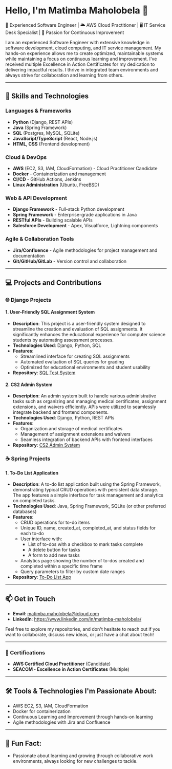 # Hello, I'm Matimba Maholobela 👋

🔧 Experienced Software Engineer | 🌥️ AWS Cloud Practitioner | 🖥️ IT Service Desk Specialist | 🚀 Passion for Continuous Improvement

I am an experienced Software Engineer with extensive knowledge in software development, cloud computing, and IT service management. My hands-on experience allows me to create optimized, maintainable systems while maintaining a focus on continuous learning and improvement. I've received multiple Excellence in Action Certificates for my dedication to delivering impactful results. I thrive in integrated team environments and always strive for collaboration and learning from others.

---

## 🌟 Skills and Technologies

### Languages & Frameworks
- **Python** (Django, REST APIs)
- **Java** (Spring Framework)
- **SQL** (Postgres, MySQL, SQLite)
- **JavaScript/TypeScript** (React, Node.js)
- **HTML, CSS** (Frontend development)

### Cloud & DevOps
- **AWS** (EC2, S3, IAM, CloudFormation) - Cloud Practitioner Candidate
- **Docker** - Containerization and management
- **CI/CD** - GitHub Actions, Jenkins
- **Linux Administration** (Ubuntu, FreeBSD)

### Web & API Development
- **Django Framework** - Full-stack Python development
- **Spring Framework** - Enterprise-grade applications in Java
- **RESTful APIs** - Building scalable APIs
- **Salesforce Development** - Apex, Visualforce, Lightning components

### Agile & Collaboration Tools
- **Jira/Confluence** - Agile methodologies for project management and documentation
- **Git/GitHub/GitLab** - Version control and collaboration

---

## 💻 Projects and Contributions

### 🌐 Django Projects

#### 1. User-Friendly SQL Assignment System
- **Description**: This project is a user-friendly system designed to streamline the creation and evaluation of SQL assignments. It significantly enhances the educational experience for computer science students by automating assessment processes.
- **Technologies Used**: Django, Python, SQL
- **Features**:
  - Streamlined interface for creating SQL assignments
  - Automated evaluation of SQL queries for grading
  - Optimized for educational environments and student usability
- **Repository**: [SQL Test System](https://github.com/MatimbaMaholobela/sqltest-system)

#### 2. CS2 Admin System
- **Description**: An admin system built to handle various administrative tasks such as organizing and managing medical certificates, assignment extensions, and waivers efficiently. APIs were utilized to seamlessly integrate backend and frontend components.
- **Technologies Used**: Django, Python, REST APIs
- **Features**:
  - Organization and storage of medical certificates
  - Management of assignment extensions and waivers
  - Seamless integration of backend APIs with frontend interfaces
- **Repository**: [CS2 Admin System](https://github.com/MatimbaMaholobela/cs2-admin-system)

### ☕️ Spring Projects

#### 1. To-Do List Application
- **Description**: A to-do list application built using the Spring Framework, demonstrating typical CRUD operations with persistent data storage. The app features a simple interface for task management and analytics on completed tasks.
- **Technologies Used**: Java, Spring Framework, SQLite (or other preferred databases)
- **Features**:
  - CRUD operations for to-do items
  - Unique ID, name, created_at, completed_at, and status fields for each to-do
  - User interface with:
    - List of to-dos with a checkbox to mark tasks complete
    - A delete button for tasks
    - A form to add new tasks
  - Analytics page showing the number of to-dos created and completed within a specific time frame
  - Query parameters to filter by custom date ranges
- **Repository**: [To-Do List App](https://github.com/MatimbaMaholobela/to-do-list-app/tree/main)

---

## 📫 Get in Touch

- **Email**: matimba.maholobela@icloud.com
- **LinkedIn**: https://www.linkedin.com/in/matimba-maholobela/

Feel free to explore my repositories, and don't hesitate to reach out if you want to collaborate, discuss new ideas, or just have a chat about tech!

---

### 🔖 Certifications
- **AWS Certified Cloud Practitioner** (Candidate)  
- **SEACOM - Excellence in Action Certificates** (Multiple)

---

## 🛠️ Tools & Technologies I'm Passionate About:
- AWS EC2, S3, IAM, CloudFormation
- Docker for containerization
- Continuous Learning and Improvement through hands-on learning
- Agile methodologies with Jira and Confluence

---

## 🎯 Fun Fact:
- Passionate about learning and growing through collaborative work environments, always looking for new challenges to tackle.
